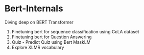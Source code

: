 # Bert-Internals
Diving deep on BERT Transformer

1. Finetuning bert for sequence classification using CoLA dataset
2. Finetuning bert for Question Answering
3. Quiz - Predict Quiz using Bert MaskLM
4. Explore XLMR vocabulary

